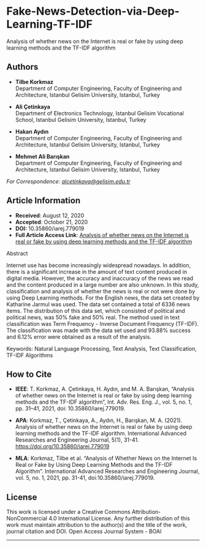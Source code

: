 # Fake-News-Detection-via-Deep-Learning-TF-IDF

Analysis of whether news on the Internet is real or fake by using deep learning methods and the TF-IDF algorithm

## Authors
- **Tilbe Korkmaz**  
  Department of Computer Engineering, Faculty of Engineering and Architecture, Istanbul Gelisim University, Istanbul, Turkey

- **Ali Çetinkaya**  
  Department of Electronics Technology, Istanbul Gelisim Vocational School, Istanbul Gelisim University, Istanbul, Turkey

- **Hakan Aydın**  
  Department of Computer Engineering, Faculty of Engineering and Architecture, Istanbul Gelisim University, Istanbul, Turkey

- **Mehmet Ali Barışkan**  
  Department of Computer Engineering, Faculty of Engineering and Architecture, Istanbul Gelisim University, Istanbul, Turkey

*For Correspondence: alcetinkaya@gelisim.edu.tr*

## Article Information
- **Received**: August 12, 2020  
- **Accepted**: October 21, 2020
- **DOI:** 10.35860/iarej.779019
- **Full Article Access Link**: [Analysis of whether news on the Internet is real or fake by using deep learning methods and the TF-IDF algorithm](https://dergipark.org.tr/en/pub/iarej/issue/60476/779019)

Abstract

Internet use has become increasingly widespread nowadays. In addition, there is a significant increase in the amount of text content produced in digital media. However, the accuracy and inaccuracy of the news we read and the content produced in a large number are also unknown. In this study, classification and analysis of whether the news is real or not were done by using Deep Learning methods. For the English news, the data set created by Katharine Jarmul was used. The data set contained a total of 6336 news items. The distribution of this data set, which consisted of political and political news, was 50% fake and 50% real. The method used in text classification was Term Frequency - Inverse Document Frequency (TF-IDF). The classification was made with the data set used and 93.88% success and 6.12% error were obtained as a result of the analysis.

Keywords: Natural Language Processing, Text Analysis, Text Classification, TF-IDF Algorithms

## How to Cite

- **IEEE**: T. Korkmaz, A. Çetinkaya, H. Aydın, and M. A. Barışkan, “Analysis of whether news on the Internet is real or fake by using deep learning methods and the TF-IDF algorithm”, Int. Adv. Res. Eng. J., vol. 5, no. 1, pp. 31–41, 2021, doi: 10.35860/iarej.779019.

- **APA**: Korkmaz, T., Çetinkaya, A., Aydın, H., Barışkan, M. A. (2021). Analysis of whether news on the Internet is real or fake by using deep learning methods and the TF-IDF algorithm. International Advanced Researches and Engineering Journal, 5(1), 31-41. https://doi.org/10.35860/iarej.779019	

- **MLA**: Korkmaz, Tilbe et al. “Analysis of Whether News on the Internet Is Real or Fake by Using Deep Learning Methods and the TF-IDF Algorithm”. International Advanced Researches and Engineering Journal, vol. 5, no. 1, 2021, pp. 31-41, doi:10.35860/iarej.779019.	

## License

This work is licensed under a Creative Commons Attribution-NonCommercial 4.0 International License. Any further distribution of this work must maintain attribution to the author(s) and the title of the work, journal citation and DOI. Open Access Journal System - BOAI

---
